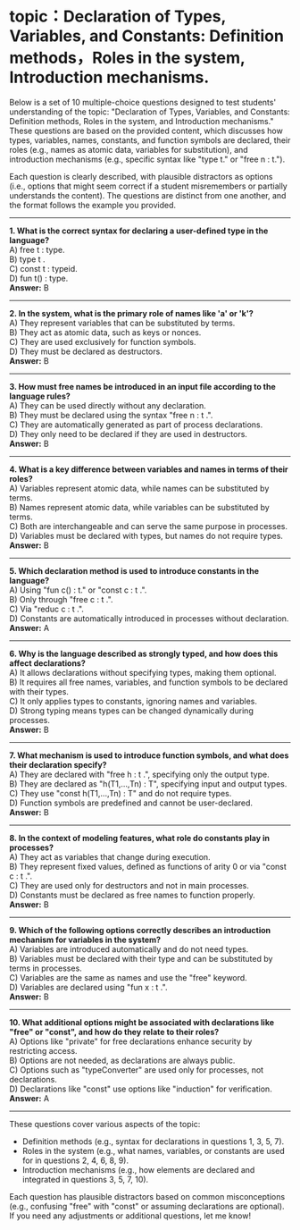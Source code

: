 # topic：Declaration of Types, Variables, and Constants: Definition methods，Roles in the system, Introduction mechanisms.

Below is a set of 10 multiple-choice questions designed to test students' understanding of the topic: "Declaration of Types, Variables, and Constants: Definition methods, Roles in the system, and Introduction mechanisms." These questions are based on the provided content, which discusses how types, variables, names, constants, and function symbols are declared, their roles (e.g., names as atomic data, variables for substitution), and introduction mechanisms (e.g., specific syntax like "type t." or "free n : t.").

Each question is clearly described, with plausible distractors as options (i.e., options that might seem correct if a student misremembers or partially understands the content). The questions are distinct from one another, and the format follows the example you provided.

---

**1. What is the correct syntax for declaring a user-defined type in the language?**  
A) free t : type.  
B) type t .  
C) const t : typeid.  
D) fun t() : type.  
**Answer:** B  

---

**2. In the system, what is the primary role of names like 'a' or 'k'?**  
A) They represent variables that can be substituted by terms.  
B) They act as atomic data, such as keys or nonces.  
C) They are used exclusively for function symbols.  
D) They must be declared as destructors.  
**Answer:** B  

---

**3. How must free names be introduced in an input file according to the language rules?**  
A) They can be used directly without any declaration.  
B) They must be declared using the syntax "free n : t .".  
C) They are automatically generated as part of process declarations.  
D) They only need to be declared if they are used in destructors.  
**Answer:** B  

---

**4. What is a key difference between variables and names in terms of their roles?**  
A) Variables represent atomic data, while names can be substituted by terms.  
B) Names represent atomic data, while variables can be substituted by terms.  
C) Both are interchangeable and can serve the same purpose in processes.  
D) Variables must be declared with types, but names do not require types.  
**Answer:** B  

---

**5. Which declaration method is used to introduce constants in the language?**  
A) Using "fun c() : t." or "const c : t .".  
B) Only through "free c : t .".  
C) Via "reduc c : t .".  
D) Constants are automatically introduced in processes without declaration.  
**Answer:** A  

---

**6. Why is the language described as strongly typed, and how does this affect declarations?**  
A) It allows declarations without specifying types, making them optional.  
B) It requires all free names, variables, and function symbols to be declared with their types.  
C) It only applies types to constants, ignoring names and variables.  
D) Strong typing means types can be changed dynamically during processes.  
**Answer:** B  

---

**7. What mechanism is used to introduce function symbols, and what does their declaration specify?**  
A) They are declared with "free h : t .", specifying only the output type.  
B) They are declared as "h(T1,...,Tn) : T", specifying input and output types.  
C) They use "const h(T1,...,Tn) : T" and do not require types.  
D) Function symbols are predefined and cannot be user-declared.  
**Answer:** B  

---

**8. In the context of modeling features, what role do constants play in processes?**  
A) They act as variables that change during execution.  
B) They represent fixed values, defined as functions of arity 0 or via "const c : t .".  
C) They are used only for destructors and not in main processes.  
D) Constants must be declared as free names to function properly.  
**Answer:** B  

---

**9. Which of the following options correctly describes an introduction mechanism for variables in the system?**  
A) Variables are introduced automatically and do not need types.  
B) Variables must be declared with their type and can be substituted by terms in processes.  
C) Variables are the same as names and use the "free" keyword.  
D) Variables are declared using "fun x : t .".  
**Answer:** B  

---

**10. What additional options might be associated with declarations like "free" or "const", and how do they relate to their roles?**  
A) Options like "private" for free declarations enhance security by restricting access.  
B) Options are not needed, as declarations are always public.  
C) Options such as "typeConverter" are used only for processes, not declarations.  
D) Declarations like "const" use options like "induction" for verification.  
**Answer:** A  

---

These questions cover various aspects of the topic:
- Definition methods (e.g., syntax for declarations in questions 1, 3, 5, 7).
- Roles in the system (e.g., what names, variables, or constants are used for in questions 2, 4, 6, 8, 9).
- Introduction mechanisms (e.g., how elements are declared and integrated in questions 3, 5, 7, 10).

Each question has plausible distractors based on common misconceptions (e.g., confusing "free" with "const" or assuming declarations are optional). If you need any adjustments or additional questions, let me know!